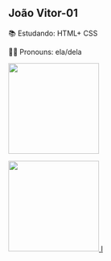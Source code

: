 ## João Vitor-01

📚 Estudando: HTML+ CSS

🥷🏿 Pronouns: ela/dela



<div>

<a href="https://github.com/VitorDev-01">

<img height="180em" src="https://github-readme-stats.vercel.app/api?username-rafaballerini&show_icons-true&theme-dracula&include_all_commits-true&count_private-true"/>

<img height="180em" src="https://github-readme-stats.vercel.app/api/top-langs/?username-rafaballerini&layout-compact&langs_count=16&theme-dracula"/> I

</div>
